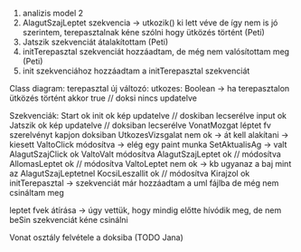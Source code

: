 ﻿1. analizis model 2
2. AlagutSzajLeptet szekvencia -> utkozik() ki lett véve de így nem is jó szerintem, terepasztalnak kéne szólni hogy ütközés történt (Peti)
3. Jatszik szekvenciát átalakítottam (Peti)
4. initTerepasztal szekvenciát hozzáadtam, de még nem valósítottam meg (Peti)
5. init szekvenciához hozzáadtam a initTerepasztal szekvenciát

Class diagram:
terepasztal új változó: utkozes: Boolean -> ha terepasztalon ütközés történt akkor true // doksi nincs updatelve 

Szekvenciák:
Start ok
init ok kép updatelve // doskiban lecserélve
input ok
Jatszik ok kép updatelve // doksiban lecserélve
VonatMozgat léptet fv szerelvényt kapjon doksiban
UtkozesVizsgalat nem ok -> át kell alakítani -> kiesett
ValtoClick módosítva -> elég egy paint munka SetAktualisAg -> valt
AlagutSzajClick ok
ValtoValt módosítva
AlagutSzajLeptet ok // módosítva
AllomasLeptet ok // módosítva
ValtoLeptet nem ok -> kb ugyanaz a baj mint az AlagutSzajLeptetnel
KocsiLeszallit ok // módosítva
Kirajzol ok
initTerepasztal -> szekvenciát már hozzáadtam a uml fájlba de még nem csináltam meg

leptet fvek átírása -> úgy vettük, hogy mindig előtte hívódik meg, de nem
beSin szekvenciát kéne csinálni

Vonat osztály felvétele a doksiba (TODO Jana)